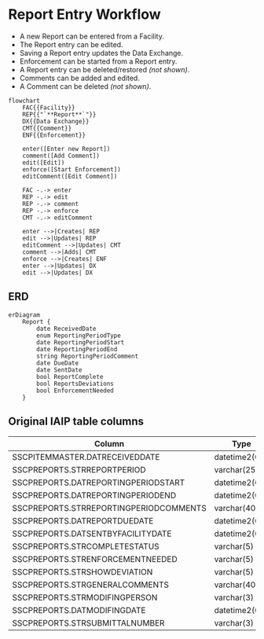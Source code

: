 # Report Entry Workflow

* A new Report can be entered from a Facility.
* The Report entry can be edited.
* Saving a Report entry updates the Data Exchange.
* Enforcement can be started from a Report entry.
* A Report entry can be deleted/restored *(not shown)*.
* Comments can be added and edited.
* A Comment can be deleted *(not shown)*.

```mermaid
flowchart
    FAC{{Facility}}
    REP{{"`**Report**`"}}
    DX{{Data Exchange}}
    CMT{{Comment}}
    ENF{{Enforcement}}

    enter([Enter new Report])
    comment([Add Comment])
    edit([Edit])
    enforce([Start Enforcement])
    editComment([Edit Comment])

    FAC -.-> enter
    REP -.-> edit
    REP -.-> comment
    REP -.-> enforce
    CMT -.-> editComment

    enter -->|Creates| REP
    edit -->|Updates| REP
    editComment -->|Updates| CMT
    comment -->|Adds| CMT
    enforce -->|Creates| ENF
    enter -->|Updates| DX
    edit -->|Updates| DX

```

## ERD

```mermaid
erDiagram
    Report {
        date ReceivedDate
        enum ReportingPeriodType
        date ReportingPeriodStart
        date ReportingPeriodEnd
        string ReportingPeriodComment
        date DueDate
        date SentDate
        bool ReportComplete
        bool ReportsDeviations
        bool EnforcementNeeded
    }
```

## Original IAIP table columns

| Column                                 | Type          | Migrate | Destination            |
|----------------------------------------|---------------|:-------:|------------------------|
| SSCPITEMMASTER.DATRECEIVEDDATE         | datetime2(0)  |    ✔    | ReceivedDate           |
| SSCPREPORTS.STRREPORTPERIOD            | varchar(25)   |    ✔    | ReportingPeriodType             |
| SSCPREPORTS.DATREPORTINGPERIODSTART    | datetime2(0)  |    ✔    | ReportingPeriodStart   |
| SSCPREPORTS.DATREPORTINGPERIODEND      | datetime2(0)  |    ✔    | ReportingPeriodEnd     |
| SSCPREPORTS.STRREPORTINGPERIODCOMMENTS | varchar(4000) |    ✔    | ReportingPeriodComment |
| SSCPREPORTS.DATREPORTDUEDATE           | datetime2(0)  |    ✔    | DueDate                |
| SSCPREPORTS.DATSENTBYFACILITYDATE      | datetime2(0)  |    ✔    | SentDate               |
| SSCPREPORTS.STRCOMPLETESTATUS          | varchar(5)    |    ✔    | ReportComplete       |
| SSCPREPORTS.STRENFORCEMENTNEEDED       | varchar(5)    |    ✔    | EnforcementNeeded    |
| SSCPREPORTS.STRSHOWDEVIATION           | varchar(5)    |    ✔    | ReportsDeviations      |
| SSCPREPORTS.STRGENERALCOMMENTS         | varchar(4000) |    ✔    | base.Notes             |
| SSCPREPORTS.STRMODIFINGPERSON          | varchar(3)    |    ?    | base.UpdatedById       |
| SSCPREPORTS.DATMODIFINGDATE            | datetime2(0)  |    ?    | base.UpdatedAt         |
| SSCPREPORTS.STRSUBMITTALNUMBER         | varchar(3)    |    ✖    | *none*                 |
